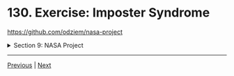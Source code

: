# 130. Exercise: Imposter Syndrome

https://github.com/odziem/nasa-project

<details>
  <summary> Section 9: NASA Project </summary>

  - [Codebase: nasa-project](../src/9_nasa-project)

</details>



---

[Previous](./129_Updating-Our-Architecture-Diagram.md) | [Next](./131_Testing-In-Node.md)